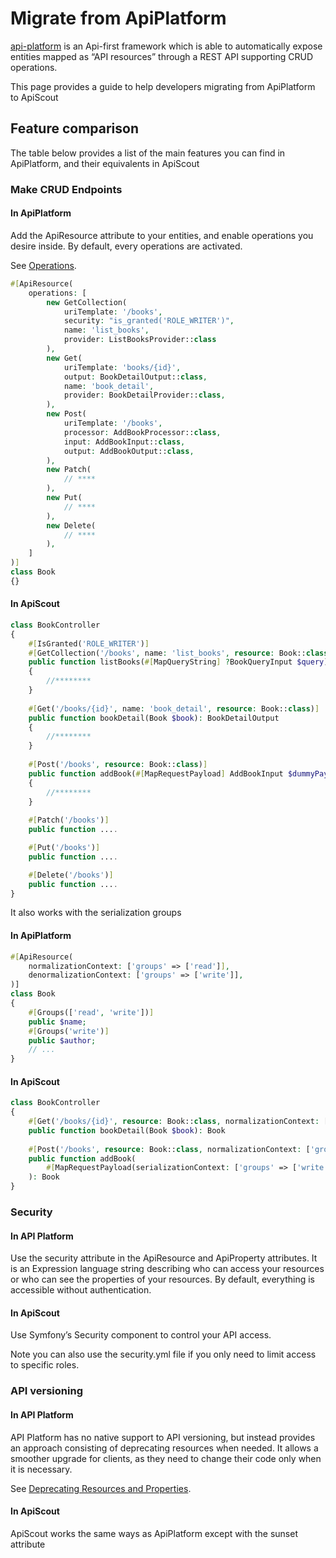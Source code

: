 # Migrate from ApiPlatform

[api-platform](https://api-platform.com) is an Api-first framework which is able to automatically
expose entities mapped as “API resources” through a REST API supporting CRUD operations. <br />

This page provides a guide to help developers migrating from ApiPlatform to ApiScout

## Feature comparison

The table below provides a list of the main features you can find in ApiPlatform, and their equivalents in ApiScout

### Make CRUD Endpoints

#### In ApiPlatform

Add the ApiResource attribute to your entities, and enable operations you desire inside. By default, every operations are activated.

See [Operations](https://api-platform.com/docs/core/operations/).

```php
#[ApiResource(
    operations: [
        new GetCollection(
            uriTemplate: '/books',
            security: "is_granted('ROLE_WRITER')",
            name: 'list_books',
            provider: ListBooksProvider::class
        ),
        new Get(
            uriTemplate: 'books/{id}',
            output: BookDetailOutput::class,
            name: 'book_detail',
            provider: BookDetailProvider::class,
        ),
        new Post(
            uriTemplate: '/books',
            processor: AddBookProcessor::class,
            input: AddBookInput::class,
            output: AddBookOutput::class,
        ),
        new Patch(
            // ****
        ),
        new Put(
            // ****
        ),
        new Delete(
            // ****
        ),
    ]
)]
class Book
{}
```

#### In ApiScout

```php
class BookController 
{
    #[IsGranted('ROLE_WRITER')]
    #[GetCollection('/books', name: 'list_books', resource: Book::class)]
    public function listBooks(#[MapQueryString] ?BookQueryInput $query): BookCollectionOutput
    {
        //********
    }
    
    #[Get('/books/{id}', name: 'book_detail', resource: Book::class)]
    public function bookDetail(Book $book): BookDetailOutput
    {
        //********
    }
    
    #[Post('/books', resource: Book::class)]
    public function addBook(#[MapRequestPayload] AddBookInput $dummyPayloadInput): AddBookOutput
    {
        //********
    }
    
    #[Patch('/books')]
    public function ....

    #[Put('/books')]
    public function ....

    #[Delete('/books')]
    public function ....
}
```

It also works with the serialization groups

#### In ApiPlatform

```php
#[ApiResource(
    normalizationContext: ['groups' => ['read']],
    denormalizationContext: ['groups' => ['write']],
)]
class Book
{
    #[Groups(['read', 'write'])]
    public $name;
    #[Groups('write')]
    public $author;
    // ...
}
```

#### In ApiScout

```php
class BookController 
{ 
    #[Get('/books/{id}', resource: Book::class, normalizationContext: ['groups' => ['read']])]
    public function bookDetail(Book $book): Book
    
    #[Post('/books', resource: Book::class, normalizationContext: ['groups' => ['read']])]
    public function addBook(
        #[MapRequestPayload(serializationContext: ['groups' => ['write']])] Book $dummyPayloadInput,
    ): Book
}
```

### Security

#### In API Platform

Use the security attribute in the ApiResource and ApiProperty attributes.
It is an Expression language string describing who can access your resources or who can see the properties of your resources.
By default, everything is accessible without authentication.

#### In ApiScout

Use Symfony’s Security component to control your API access.

Note you can also use the security.yml file if you only need to limit access to specific roles.


### API versioning

#### In API Platform

API Platform has no native support to API versioning, but instead provides an approach consisting of deprecating resources when needed.
It allows a smoother upgrade for clients, as they need to change their code only when it is necessary.

See [Deprecating Resources and Properties](https://api-platform.com/docs/core/deprecations/).

#### In ApiScout

ApiScout works the same ways as ApiPlatform except with the sunset attribute

